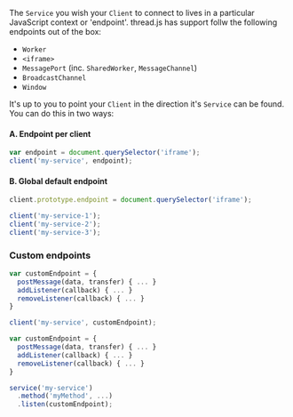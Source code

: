 The `Service` you wish your `Client` to connect to lives in a particular JavaScript context or 'endpoint'. thread.js has support follw the following endpoints out of the box:

- `Worker`
- `<iframe>`
- `MessagePort` (inc. `SharedWorker`, `MessageChannel`)
- `BroadcastChannel`
- `Window`

It's up to you to point your `Client` in the direction it's `Service` can be found. You can do this in two ways:

#### A. Endpoint per client

```js
var endpoint = document.querySelector('iframe');
client('my-service', endpoint);
```

#### B. Global default endpoint

```js
client.prototype.endpoint = document.querySelector('iframe');

client('my-service-1');
client('my-service-2');
client('my-service-3');
```

### Custom endpoints

```js
var customEndpoint = {
  postMessage(data, transfer) { ... }
  addListener(callback) { ... }
  removeListener(callback) { ... }
}

client('my-service', customEndpoint);
```

```js
var customEndpoint = {
  postMessage(data, transfer) { ... }
  addListener(callback) { ... }
  removeListener(callback) { ... }
}

service('my-service')
  .method('myMethod', ...)
  .listen(customEndpoint);
```
